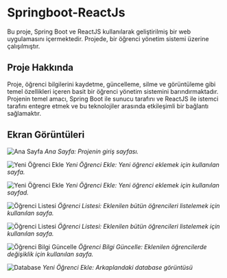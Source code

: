 # Springboot-ReactJs


Bu proje, Spring Boot ve ReactJS kullanılarak geliştirilmiş bir web uygulamasını içermektedir. Projede, bir öğrenci yönetim sistemi üzerine çalışılmıştır.

## Proje Hakkında

Proje, öğrenci bilgilerini kaydetme, güncelleme, silme ve görüntüleme gibi temel özellikleri içeren basit bir öğrenci yönetim sistemini barındırmaktadır. Projenin temel amacı, Spring Boot ile sunucu tarafını ve ReactJS ile istemci tarafını entegre etmek ve bu teknolojiler arasında etkileşimli bir bağlantı sağlamaktır.

## Ekran Görüntüleri

![Ana Sayfa](./images_projects/homeScreen.png)
*Ana Sayfa: Projenin giriş sayfası.*

![Yeni Öğrenci Ekle](./images_projects/add_student.png)
*Yeni Öğrenci Ekle: Yeni öğrenci eklemek için kullanılan sayfa.*

![Yeni Öğrenci Ekle](./images_projects/add_student-2.png)
*Yeni Öğrenci Ekle: Yeni öğrenci eklemek için kullanılan sayfad.*

![Öğrenci Listesi](./images_projects/list_screen.png)
*Öğrenci Listesi: Eklenilen bütün öğrencileri listelemek için kullanılan sayfa.*

![Öğrenci Listesi](./images_projects/list_screen2.png)
*Öğrenci Listesi: Eklenilen bütün öğrencileri listelemek için kullanılan sayfa.*

![Öğrenci Bilgi Güncelle](./images_projects/updatescreen.png)
*Öğrenci Bilgi Güncelle: Eklenilen öğrencilerde değişiklik için kullanılan sayfa.*

![Database](./images_projects/database.png)
*Yeni Öğrenci Ekle: Arkaplandaki database görüntüsü*

